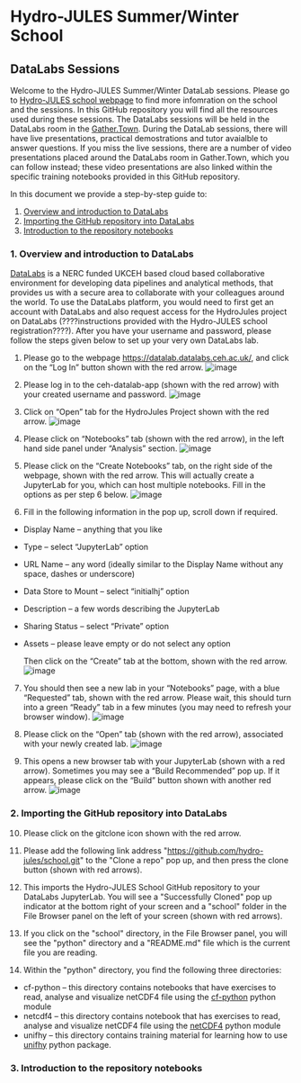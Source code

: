 # Hydro-JULES Summer/Winter School
## DataLabs Sessions

Welcome to the Hydro-JULES Summer/Winter DataLab sessions. Please go to [Hydro-JULES school webpage](https://hydro-jules.org/hydro-jules-school) to find more infomration on the school and the sessions. In this GitHub repository you will find all the resources used during these sessions. The DataLabs sessions will be held in the DataLabs room in the [Gather.Town](https://gather.town/). During the DataLab sessions, there will have live presentations, practical demostrations and tutor avaialble to answer questions. If you miss the live sessions, there are a number of video presentations placed around the DataLabs room in Gather.Town, which you can follow instead; these video presentations are also linked within the specific training notebooks provided in this GitHub repository. 

In this document we provide a step-by-step guide to:
1. [Overview and introduction to DataLabs](#overview_datalabs)
2. [Importing the GitHub repository into DataLabs](#importing_repository)
3. [Introduction to the repository notebooks](#introduction_notebooks)

<a id="overview_datalabs"></a>
### 1. Overview and introduction to DataLabs
[DataLabs](https://datalab-docs.datalabs.ceh.ac.uk/index.html) is a NERC funded UKCEH based cloud based collaborative environment for developing data pipelines and analytical methods, that provides us with a secure area to collaborate with your colleagues around the world. To use the DataLabs platform, you would need to first get an account with DataLabs and also request access for the HydroJules project on DataLabs (????instructions provided with the Hydro-JULES school registration????). After you have your username and password, please follow the steps given below to set up your very own DataLabs lab. 

1. Please go to the webpage https://datalab.datalabs.ceh.ac.uk/, and click on the “Log In” button shown with the red arrow.
![image](https://user-images.githubusercontent.com/41617337/171423203-7822c5ff-629f-48e8-99ea-2fc41f43de34.png)

2. Please log in to the ceh-datalab-app (shown with the red arrow) with your created username and password. 
![image](https://user-images.githubusercontent.com/41617337/171423345-e9a5f243-8794-42ed-8ab2-779ce26203fd.png)

3. Click on “Open” tab for the HydroJules Project shown with the red arrow.
![image](https://user-images.githubusercontent.com/41617337/171425909-f4f1dceb-4011-4637-b4a6-727e0241934f.png)

4.	Please click on “Notebooks” tab (shown with the red arrow), in the left hand side panel under “Analysis” section.
![image](https://user-images.githubusercontent.com/41617337/171426012-f1dfef7b-d77b-419f-89e0-61b5bf14f180.png)

5. Please click on the “Create Notebooks” tab, on the right side of the webpage, shown with the red arrow. This will actually create a JupyterLab for you, which can host multiple notebooks. Fill in the options as per step 6 below.
![image](https://user-images.githubusercontent.com/41617337/171426195-6d032164-9c57-4eb5-b043-5e05f20dcaf0.png)

6. Fill in the following information in the pop up, scroll down if required. 
  * Display Name – anything that you like
  * Type – select “JupyterLab” option
  * URL Name – any word (ideally similar to the Display Name without any space, dashes or underscore)
  * Data Store to Mount – select “initialhj” option
  * Description – a few words describing the JupyterLab
  * Sharing Status – select “Private” option
  * Assets – please leave empty or do not select any option

    Then click on the “Create” tab at the bottom, shown with the red arrow. 
![image](https://user-images.githubusercontent.com/41617337/171426272-0db9bfb9-a567-4375-b746-29d992f9581c.png)
    
7. You should then see a new lab in your “Notebooks” page, with a blue “Requested” tab, shown with the red arrow. Please wait, this should turn into a green “Ready” tab in a few minutes (you may need to refresh your browser window).
![image](https://user-images.githubusercontent.com/41617337/171426411-7fee9428-57bb-4a28-a6b7-b860b487080e.png)

8. Please click on the “Open” tab (shown with the red arrow), associated with your newly created lab. 
![image](https://user-images.githubusercontent.com/41617337/171426514-f3339f82-3846-4ad3-b8f3-fbaf6ccb8e3c.png)

9. This opens a new browser tab with your JupyterLab (shown with a red arrow). Sometimes you may see a “Build Recommended” pop up. If it appears, please click on the “Build” button shown with another red arrow. 
![image](https://user-images.githubusercontent.com/41617337/171426657-8956dc63-3631-4686-83e7-13b28aa8e0f3.png)

<a id="importing_repository"></a>
### 2. Importing the GitHub repository into DataLabs

10. Please click on the gitclone icon shown with the red arrow. 

11. Please add the following link address "https://github.com/hydro-jules/school.git" to the "Clone a repo" pop up, and then press the clone button (shown with red arrows). 

12. This imports the Hydro-JULES School GitHub repository to your DataLabs JupyterLab. You will see a "Successfully Cloned" pop up indicator at the bottom right of your screen and a "school" folder in the File Browser panel on the left of your screen (shown with red arrows).

13. If you click on the "school" directory, in the File Browser panel, you will see the "python" directory and a "README.md" file which is the current file you are reading. 

14. Within the "python" directory, you find the following three directories:
  * cf-python – this directory contains notebooks that have exercises to read, analyse and visualize netCDF4 file using the [cf-python](https://ncas-cms.github.io/cf-python/) python module
  * netcdf4 – this directory contains notebook that has exercises to read, analyse and visualize netCDF4 file using the [netCDF4](https://unidata.github.io/netcdf4-python/) python module
  * unifhy – this directory contains training material for learning how to use [unifhy](https://unifhy-org.github.io/unifhy/) python package. 

<a id="introduction_notebooks"></a>
### 3. Introduction to the repository notebooks
